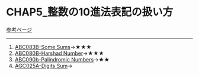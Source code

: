 # CHAP5_整数の10進法表記の扱い方

[参考ページ](https://tinyurl.com/s3d5rf3)

---

1. [ABC083B-Some Sums](https://atcoder.jp/contests/abc083/tasks/abc083_b)→★★★
1. [ABC080B-Harshad Number](https://atcoder.jp/contests/abc080/tasks/abc080_b)→★★★
1. [ABC090b-Palindromic Numbers](https://atcoder.jp/contests/abc090/tasks/abc090_b)→★★
1. [AGC025A-Digits Sum](https://atcoder.jp/contests/agc025/tasks/agc025_a)→
